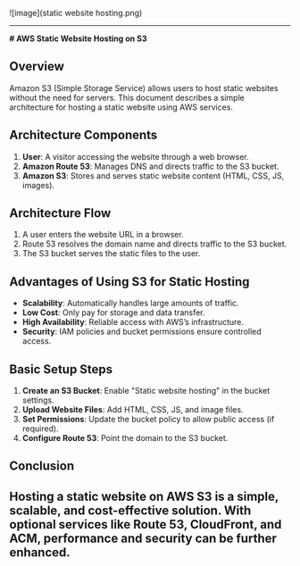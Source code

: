 ![image](static website hosting.png)

---
**# AWS Static Website Hosting on S3**

## **Overview**
Amazon S3 (Simple Storage Service) allows users to host static websites without the need for servers. This document describes a simple architecture for hosting a static website using AWS services.

## **Architecture Components**
1. **User**: A visitor accessing the website through a web browser.
2. **Amazon Route 53**: Manages DNS and directs traffic to the S3 bucket.
3. **Amazon S3**: Stores and serves static website content (HTML, CSS, JS, images).

## **Architecture Flow**
1. A user enters the website URL in a browser.
2. Route 53 resolves the domain name and directs traffic to the S3 bucket.
3. The S3 bucket serves the static files to the user.

## **Advantages of Using S3 for Static Hosting**
- **Scalability**: Automatically handles large amounts of traffic.
- **Low Cost**: Only pay for storage and data transfer.
- **High Availability**: Reliable access with AWS’s infrastructure.
- **Security**: IAM policies and bucket permissions ensure controlled access.

## **Basic Setup Steps**
1. **Create an S3 Bucket**: Enable "Static website hosting" in the bucket settings.
2. **Upload Website Files**: Add HTML, CSS, JS, and image files.
3. **Set Permissions**: Update the bucket policy to allow public access (if required).
4. **Configure Route 53**: Point the domain to the S3 bucket.

## **Conclusion**
Hosting a static website on AWS S3 is a simple, scalable, and cost-effective solution. With optional services like Route 53, CloudFront, and ACM, performance and security can be further enhanced.
---

